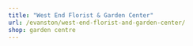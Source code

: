 ```yaml
---
title: "West End Florist & Garden Center"
url: /evanston/west-end-florist-and-garden-center/
shop: garden centre
---
```

